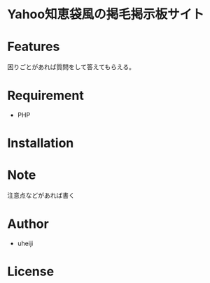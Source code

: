 # Yahoo知恵袋風の掲毛掲示板サイト

 

 
# Features
 
困りごとがあれば質問をして答えてもらえる。
 
# Requirement
 
* PHP

 
# Installation
 
 
 
# Note
 
注意点などがあれば書く
 
# Author

 
* uheiji
 
# License
